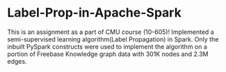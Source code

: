 # Label-Prop-in-Apache-Spark
This is an assignment as a part of CMU course (10-605)!
Implemented a semi-supervised learning algorithm(Label Propagation) in Spark. Only the inbuilt PySpark constructs were used to implement the algorithm on a portion of Freebase Knowledge graph data with 301K nodes and 2.3M edges.
